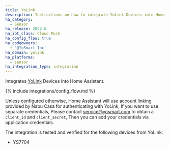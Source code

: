 ```yaml
---
title: YoLink
description: Instructions on how to integrate YoLink Devices into Home Assistant.
ha_category:
  - Sensor
ha_release: 2022.6
ha_iot_class: Cloud Push
ha_config_flow: true
ha_codeowners:
  - '@YoSmart-Inc'
ha_domain: yolink
ha_platforms:
  - sensor
ha_integration_type: integration
---
```


Integrates [YoLink](https://www.yosmart.com/) Devices into Home Assistant.

{% include integrations/config_flow.md %}

Unless configured otherwise, Home Assistant will use account linking provided by
Nabu Casa for authenticating with YoLink, If you want to use separate credentials, Please contact <service@yosmart.com> to obtain a `client_id` and `client_secret`, Then you can add your credentials via application credentials.

The integration is tested and verified for the following devices from YoLink:

* YS7704
